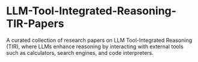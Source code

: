 # LLM-Tool-Integrated-Reasoning-TIR-Papers
A curated collection of research papers on LLM Tool-Integrated Reasoning (TIR), where LLMs enhance reasoning by interacting with external tools such as calculators, search engines, and code interpreters.
